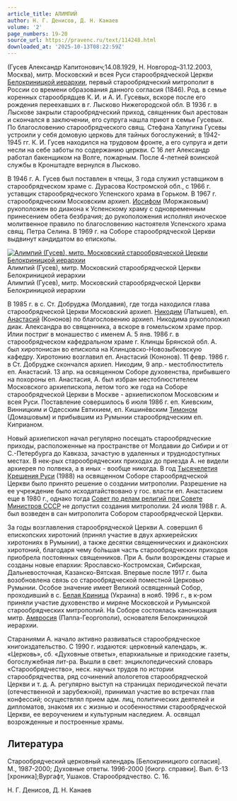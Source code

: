 ```yaml
---
article_title: АЛИМПИЙ
author: Н. Г. Денисов, Д. Н. Канаев
volume: '2'
page_numbers: 19-20
source_url: https://pravenc.ru/text/114248.html
downloaded_at: '2025-10-13T08:22:59Z'
---
```


(Гусев Александр Капитонович;14.08.1929, Н. Новгород–31.12.2003, Москва), митр. Московский и всея Руси старообрядческой Церкви [Белокриницкой иерархии](<https://pravenc.ru/text/БЕЛОКРИНИЦКАЯ ИЕРАРХИЯ.html>), первый старообрядческий митрополит в России со времени образования данного согласия (1846). Род. в семье коренных старообрядцев К. И. и А. И. Гусевых, вскоре после его рождения переехавших в г. Лысково Нижегородской обл. В 1936 г. в Лыскове закрыли старообрядческий приход, священник был арестован и скончался в заключении, его супруга нашла приют в семье Гусевых. По благословению старообрядческого свящ. Стефана Хапугина Гусевы устроили у себя домовую церковь для тайных богослужений; в 1942-1945 гг. К. И. Гусев находился на трудовом фронте, а его супруга и дети несли на себе заботы по содержанию церкви. С 16 лет Александр работал бакенщиком на Волге, пожарным. После 4-летней воинской службы в Кронштадте вернулся в Лысково.

В 1946 г. А. Гусев был поставлен в чтецы, 3 года служил уставщиком в старообрядческом храме с. Дурасова Костромской обл., с 1966 г. уставщик старообрядческого Успенского храма в Горьком. В 1967 г. старообрядческим Московским архиеп. [Иосифом](https://pravenc.ru/text/Иосиф.html) (Моржаковым) рукоположен во диакона к Успенскому храму с одновременным принесением обета безбрачия; до рукоположения исполнял иноческое молитвенное правило по благословению настоятеля Успенского храма свящ. Петра Селина. В 1969 г. на Соборе старообрядческой Церкви выдвинут кандидатом во епископы.

[![Алимпий (Гусев), митр. Московский старообрядческой Церкви Белокриницкой иерархии](https://pravenc.ru/data/222/448/1234/i200.jpg "Кликните для увеличения картинки")](https://pravenc.ru/data/222/448/1234/i400.jpg)Алимпий (Гусев), митр. Московский старообрядческой Церкви Белокриницкой иерархии  
Алимпий (Гусев), митр. Московский старообрядческой Церкви Белокриницкой иерархии

В 1985 г. в с. Ст. Добруджа (Молдавия), где тогда находился глава старообрядческой Церкви Московский архиеп. [Никодим](https://pravenc.ru/text/Никодим.html) (Латышев), еп. [Анастасий](https://pravenc.ru/text/Анастасий.html) (Кононов) по благословению архиеп. Никодима рукоположил диак. Александра во священника, а вскоре в гомельском храме прор. Илии постриг в монашество с именем А. 5 янв. 1986 г. в старообрядческом кафедральном храме г. Клинцы Брянской обл. А. был хиротонисан во епископа на Клинцовско-Новозыбковскую кафедру. Хиротонию возглавил еп. Анастасий (Кононов). 11 февр. 1986 г. в Ст. Добрудже скончался архиеп. Никодим, 9 апр.- местоблюститель еп. Анастасий. 13 апр. на освященном Соборе духовенства, прибывшего на похороны еп. Анастасия, А. был избран местоблюстителем Московского архиепископа, летом того же года на Соборе старообрядческой Церкви в Москве - архиепископом Московским и всея Руси. Поставление совершилось 6 июля 1986 г. еп. Киевским, Винницким и Одесским Евтихием, еп. Кишинёвским [Тимоном](https://pravenc.ru/text/Тимоном.html) (Домашовым) и прибывшим из Румынии старообрядческим еп. Киприаном.

Новый архиепископ начал регулярно посещать старообрядческие приходы, расположенные на пространстве от Молдавии до Сибири и от С.-Петербурга до Кавказа, зачастую в удаленных и труднодоступных местах. В нек-рых старообрядческих приходах до приезда А. не видели архиерея по полвека, а в иных - вообще никогда. В год [Тысячелетия Крещения Руси](<https://pravenc.ru/text/Тысячелетия Крещения Руси.html>) (1988) на освященном Соборе старообрядческой Церкви было принято решение о создании митрополии. Разрешение на ее учреждение было исходатайствовано у гос. власти еп. Анастасием еще в 1980 г., однако тогда [Совет по делам религий при Совете Министров СССР](<https://pravenc.ru/text/Совет по делам религий при Совете Министров СССР.html>) не допустил создания митрополии. 24 июля 1988 г. А. был возведен в сан митрополита Собором старообрядческой Церкви.

За годы возглавления старообрядческой Церкви А. совершил 6 епископских хиротоний (принял участие в двух архиерейских хиротониях в Румынии), а также десятки священнических и диаконских хиротоний, благодаря чему бо́льшая часть старообрядческих приходов приобрела постоянных священников. При А. были возрождены старые и созданы новые епархии: Ярославско-Костромская, Сибирская, Дальневосточная, Казанско-Вятская. Впервые после 1917 г. была возобновлена связь со старообрядческой поместной Церковью Румынии. Особое значение имеет Великий освященный Собор, проходивший в с. [Белая Криница](<https://pravenc.ru/text/Белая Криница.html>) (Украина) в нояб. 1996 г., в к-ром приняли участие духовенство и миряне Московской и Румынской старообрядческих митрополий. На Соборе состоялась канонизация митр. [Амвросия](https://pravenc.ru/text/АМВРОСИЙ.html) (Паппа-Георгополи), основателя Белокриницкой иерархии.

Стараниями А. начало активно развиваться старообрядческое книгоиздательство. С 1990 г. издаются: церковный календарь, ж. «Церковь», сб. «Духовные ответы», епархиальные и приходские газеты, богослужебная лит-ра. Вышли в свет: энциклопедический словарь «Старообрядчество», неск. научых трудов по истории старообрядчества, ряд сочинений апологетов старообрядческой Церкви и т. д. А. регулярно выступ на страницах периодической печати (отечественной и зарубежной), принимал участие во встречах глав конфессий; осуществлял прием адм. лиц, политических деятелей и дипломатов, знакомя их с жизнью и особенностями старообрядческой Церкви, ее вероучением и культурным наследием. А. освящал возрожденные и построенные храмы.

## Литература

Старообрядческий церковный календарь [Белокриницкого согласия]. М., 1987-2000; Духовные ответы. 1996-2000 [биогр. справки]. Вып. 6-13 [хроника];Вургафт, Ушаков. Старообрядчество. С. 16.

Н. Г. Денисов, Д. Н. Канаев
